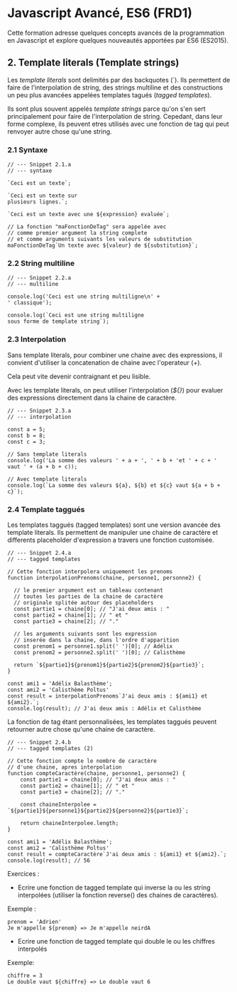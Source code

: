 # Javascript Avancé, ES6 (FRD1)

Cette formation adresse quelques concepts avancés de la programmation en Javascript et explore quelques nouveautés apportées par ES6 (ES2015).

## 2. Template literals (Template strings)

Les *template literals* sont delimités par des backquotes (`). Ils permettent de faire de l'interpolation de string, des strings multiline et des constructions un peu plus avancées appelées templates tagués (*tagged templates*).

Ils sont plus souvent appelés *template strings* parce qu'on s'en sert principalement pour faire de l'interpolation de string. Cepedant, dans leur forme complexe, ils peuvent etres utilisés avec une fonction de tag qui peut renvoyer autre chose qu'une string.

### 2.1 Syntaxe

```
// --- Snippet 2.1.a
// --- syntaxe

`Ceci est un texte`;

`Ceci est un texte sur
plusieurs lignes.`;

`Ceci est un texte avec une ${expression} evaluée`;

// La fonction "maFonctionDeTag" sera appelée avec
// comme premier argument la string complete
// et comme arguments suivants les valeurs de substitution
maFonctionDeTag`Un texte avec ${valeur} de ${substitution}`;

```

### 2.2 String multiline

```
// --- Snippet 2.2.a
// --- multiline

console.log('Ceci est une string multiligne\n' + 
' classique');

console.log(`Ceci est une string multiligne
sous forme de template string`);

```

### 2.3 Interpolation

Sans template literals, pour combiner une chaine avec des expressions, il convient d'utiliser la concatenation de chaine avec l'operateur (*+*).

Cela peut vite devenir contraignant et peu lisible.

Avec les template literals, on peut utiliser l'interpolation (*${}*) pour evaluer des expressions directement dans la chaine de caractère.

```
// --- Snippet 2.3.a
// --- interpolation

const a = 5;
const b = 8;
const c = 3;

// Sans template literals
console.log('La somme des valeurs ' + a + ', ' + b + 'et ' + c + ' vaut ' + (a + b + c));

// Avec template literals
console.log(`La somme des valeurs ${a}, ${b} et ${c} vaut ${a + b + c}`);

```

### 2.4 Template taggués

Les templates taggués (tagged templates) sont une version avancée des template literals. Ils permettent de manipuler une chaine de caractère et differents placeholder d'expression a travers une fonction customisée.

```
// --- Snippet 2.4.a
// --- tagged templates

// Cette fonction interpolera uniquement les prenoms
function interpolationPrenoms(chaine, personne1, personne2) {
  
  // le premier argument est un tableau contenant
  // toutes les parties de la chaine de caractère
  // originale splitée autour des placeholders
  const partie1 = chaine[0]; // "J'ai deux amis : "
  const partie2 = chaine[1]; // " et "
  const partie3 = chaine[2]; // "."
  
  // les arguments suivants sont les expression 
  // inserée dans la chaine, dans l'ordre d'apparition
  const prenom1 = personne1.split(' ')[0]; // Adélix
  const prenom2 = personne2.split(' ')[0]; // Calisthème
  
  return `${partie1}${prenom1}${partie2}${prenom2}${partie3}`;
}

const ami1 = 'Adélix Balasthème';
const ami2 = 'Calisthème Poltus'
const result = interpolationPrenoms`J'ai deux amis : ${ami1} et ${ami2}.`;
console.log(result); // J'ai deux amis : Adélix et Calisthème
```

La fonction de tag étant personnalisées, les templates taggués peuvent retourner autre chose qu'une chaine de caractère.

```
// --- Snippet 2.4.b
// --- tagged templates (2)

// Cette fonction compte le nombre de caractère
// d'une chaine, apres interpolation
function compteCaractère(chaine, personne1, personne2) {
    const partie1 = chaine[0]; // "J'ai deux amis : "
    const partie2 = chaine[1]; // " et "
    const partie3 = chaine[2]; // "."

    const chaineInterpolee = `${partie1}${personne1}${partie2}${personne2}${partie3}`;

    return chaineInterpolee.length;
}

const ami1 = 'Adélix Balasthème';
const ami2 = 'Calisthème Poltus'
const result = compteCaractère`J'ai deux amis : ${ami1} et ${ami2}.`;
console.log(result); // 56
```

Exercices : 

- Ecrire une fonction de tagged template qui inverse la ou les string interpolées (utiliser la fonction reverse() des chaines de caractères).

Exemple :
```
prenom = 'Adrien' 
Je m'appelle ${prenom} => Je m'appelle neirdA
```

- Ecrire une fonction de tagged template qui double le ou les chiffres interpolés

Exemple: 
```
chiffre = 3
Le double vaut ${chiffre} => Le double vaut 6
```